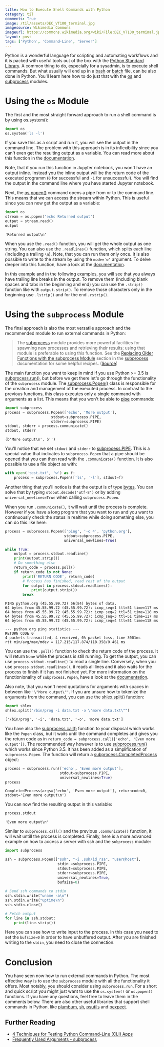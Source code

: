 ```yaml
---
title: How to Execute Shell Commands with Python
category: til
comments: True
image: /til/assets/DEC_VT100_terminal.jpg
imagesource: Wikimedia Commons
imageurl: https://commons.wikimedia.org/wiki/File:DEC_VT100_terminal.jpg
layout: post
tags: ['Python', 'Command-Line', 'Server']
---
```


Python is a wonderful language for scripting and automating workflows and it is packed with useful tools out of the box with the [Python Standard Library](https://docs.python.org/3/library/). A common thing to do, especially for a sysadmin, is to execute shell commands. But what usually will end up in a [bash](https://en.wikipedia.org/wiki/Bash_(Unix_shell)) or [batch](https://en.wikipedia.org/wiki/Batch_file) file, can be also done in Python. You'll learn here how to do just that with the [os](https://docs.python.org/3/library/os.html) and [subprocess](https://docs.python.org/3/library/subprocess.html) modules.

# Using the `os` Module

The first and the most straight forward approach to run a shell command is by using [os.system()](https://docs.python.org/3/library/os.html#os.system):

```python
import os
os.system('ls -l')
```
If you save this as a script and run it, you will see the output in the command line. The problem with this approach is in its inflexibility since you can't even get the resulting output as a variable. You can read more about this function in the [documentation](https://docs.python.org/3/library/os.html#os.system).

Note, that if you run this function in Jupyter notebook, you won't have an output inline. Instead you the inline output will be the return code of the executed programm (`0` for successful and `-1` for unsuccessful). You will find the output in the command line where you have started Jupyter notebook.

Next, the [os.popen()](https://docs.python.org/3/library/os.html#os.popen) command opens a pipe from or to the command line. This means that we can access the stream within Python. This is useful since you can now get the output as a variable:


```python
import os
stream = os.popen('echo Returned output')
output = stream.read()
output
```




    'Returned output\n'



When you use the `.read()` function, you will get the whole output as one string. You can also use the `.readlines()` function, which splits each line (including a trailing `\n`). Note, that you can run them only once. It is also possible to write to the stream by using the `mode='w'` argument. To delve deeper into this function, have a look at the [documentation](https://docs.python.org/3/library/os.html#os.popen).

In this example and in the following examples, you will see that you always have trailing line breaks in the output. To remove them (including blank spaces and tabs in the beginning and end) you can use the `.strip()` function like with `output.strip()`. To remove those characters only in the beginning use `.lstrip()` and for the end `.rstrip()`.

# Using the `subprocess` Module

The final approach is also the most versatile approach and the recommended module to run external commands in Python:

> The [subprocess](https://docs.python.org/3/library/subprocess.html#module-subprocess) module provides more powerful facilities for spawning new processes and retrieving their results; using that module is preferable to using this function. See the [Replacing Older Functions with the subprocess Module](https://docs.python.org/3/library/subprocess.html#subprocess-replacements) section in the [subprocess](https://docs.python.org/3/library/subprocess.html#module-subprocess) documentation for some helpful recipes. ([Source](https://docs.python.org/3/library/os.html#os.system))

The main function you want to keep in mind if you use Python >= 3.5 is [subprocess.run()](https://docs.python.org/3/library/subprocess.html#subprocess.run), but before we get there let's go through the functionality of the `subprocess` module. The [subprocess.Popen()](https://docs.python.org/3/library/subprocess.html#subprocess.Popen) class is responsible for the creation and management of the executed process. In contrast to the previous functions, this class executes only a single command with arguments as a list. This means that you won't be able to [pipe](https://en.wikipedia.org/wiki/Pipeline_(Unix)) commands:


```python
import subprocess
process = subprocess.Popen(['echo', 'More output'],
                     stdout=subprocess.PIPE, 
                     stderr=subprocess.PIPE)
stdout, stderr = process.communicate()
stdout, stderr
```




    (b'More output\n', b'')



You'll notice that we set `stdout` and `stderr` to [subprocess.PIPE](https://docs.python.org/3/library/subprocess.html#subprocess.PIPE). This is a special value that indicates to `subprocess.Popen` that a pipe should be opened that you can then read with the `.communicate()` function. It is also possible to use a file object as with:


```python
with open('test.txt', 'w') as f:
    process = subprocess.Popen(['ls', '-l'], stdout=f)
```

Another thing that you'll notice is that the output is of type [bytes](https://docs.python.org/3/library/stdtypes.html#bytes). You can solve that by typing `stdout.decode('utf-8')` or by adding `universal_newlines=True` when calling `subprocess.Popen`.

When you run `.communicate()`, it will wait until the process is complete. However if you have a long program that you want to run and you want to continuously check the status in realtime while doing something else, you can do this like here:


```python
process = subprocess.Popen(['ping', '-c 4', 'python.org'], 
                           stdout=subprocess.PIPE,
                           universal_newlines=True)

while True:
    output = process.stdout.readline()
    print(output.strip())
    # Do something else
    return_code = process.poll()
    if return_code is not None:
        print('RETURN CODE', return_code)
        # Process has finished, read rest of the output 
        for output in process.stdout.readlines():
            print(output.strip())
        break
```

    PING python.org (45.55.99.72) 56(84) bytes of data.
    64 bytes from 45.55.99.72 (45.55.99.72): icmp_seq=1 ttl=51 time=117 ms
    64 bytes from 45.55.99.72 (45.55.99.72): icmp_seq=2 ttl=51 time=118 ms
    64 bytes from 45.55.99.72 (45.55.99.72): icmp_seq=3 ttl=51 time=117 ms
    64 bytes from 45.55.99.72 (45.55.99.72): icmp_seq=4 ttl=51 time=118 ms
    
    --- python.org ping statistics ---
    RETURN CODE 0
    4 packets transmitted, 4 received, 0% packet loss, time 3001ms
    rtt min/avg/max/mdev = 117.215/117.874/118.358/0.461 ms


You can use the `.poll()` function to check the return code of the process. It will return `None` while the process is still running. To get the output, you can use `process.stdout.readline()` to read a single line. Conversely, when you use `process.stdout.readlines()`, it reads all lines and it also waits for the process to finish if it has not finished yet. For more information on the functionionality of `subprocess.Popen`, have a look at the [documentation](https://docs.python.org/3/library/subprocess.html#subprocess.Popen). 

Also note, that you won't need quotations for arguments with spaces in between like `'\"More output\"'`. If you are unsure how to tokenize the arguments from the command, you can use the [shlex.split()](https://docs.python.org/3/library/shlex.html#shlex.split) function:


```python
import shlex
shlex.split("/bin/prog -i data.txt -o \"more data.txt\"")
```




    ['/bin/prog', '-i', 'data.txt', '-o', 'more data.txt']



You have also the [subprocess.call()](https://docs.python.org/3/library/subprocess.html#subprocess.call) function to your disposal which works like the `Popen` class, but it waits until the command completes and gives you the return code as in `return_code = subprocess.call(['echo', 'Even more output'])`. The recommended way however is to use [subprocess.run()](https://docs.python.org/3/library/subprocess.html#subprocess.run) which works since Python 3.5. It has been added as a simplification of `subprocess.Popen`. The function will return a [subprocess.CompletedProcess](https://docs.python.org/3/library/subprocess.html#subprocess.CompletedProcess) object:


```python
process = subprocess.run(['echo', 'Even more output'], 
                         stdout=subprocess.PIPE, 
                         universal_newlines=True)
process
```




    CompletedProcess(args=['echo', 'Even more output'], returncode=0, stdout='Even more output\n')



You can now find the resulting output in this variable:


```python
process.stdout
```




    'Even more output\n'



Similar to `subprocess.call()` and the previous `.communicate()` function, it will wait untill the process is completed. Finally, here is a more advanced example on how to access a server with ssh and the `subprocess` module:


```python
import subprocess

ssh = subprocess.Popen(["ssh", "-i .ssh/id_rsa", "user@host"],
                        stdin =subprocess.PIPE,
                        stdout=subprocess.PIPE,
                        stderr=subprocess.PIPE,
                        universal_newlines=True,
                        bufsize=0)
 
# Send ssh commands to stdin
ssh.stdin.write("uname -a\n")
ssh.stdin.write("uptime\n")
ssh.stdin.close()

# Fetch output
for line in ssh.stdout:
    print(line.strip())
```

Here you can see how to write input to the process. In this case you need to set the `bufsize=0` in order to have unbuffered output. After you are finished writing to the `stdin`, you need to close the connection.

# Conclusion

You have seen now how to run external commands in Python. The most effective way is to use the `subprocess` module with all the functionality it offers. Most notably, you should consider using `subprocess.run`. For a short and quick script you might just want to use the `os.system()` or `os.popen()` functions. If you have any questions, feel free to leave them in the comments below. There are also other useful libraries that support shell commands in Python, like [plumbum](https://plumbum.readthedocs.io/en/latest/), [sh](https://amoffat.github.io/sh/), [psutils](https://psutil.readthedocs.io/en/latest/) and [pexpect](https://pexpect.readthedocs.io/en/stable/).

## Further Reading

- [4 Techniques for Testing Python Command-Line (CLI) Apps](https://realpython.com/python-cli-testing/)
- [Frequently Used Arguments - subprocess](https://docs.python.org/3/library/subprocess.html#frequently-used-arguments)